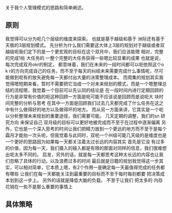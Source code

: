 关于我个人管理模式的思路和简单阐述。 

## 原则

我觉得可以分为呃几个层级的维度来探索。 也就是基于越级和基于 洲际还有基于天极的3层规划模式。 
先分析为什么我们需要这大体上3层的规划对于越级或者双越级呃我们定下的是一个更宏观的目标在这个双月中，我们应该能嗯 相对，完整的完成1些 大任务的 一整个完整的大任务获得一些嗯比较显著的成果 也就是说，每次完成双月okr的制定。 都意味着，我们在未来的一段时间都可以呃依照这个o k r的方向完成自己的任务，而不至于每天的纠结未来需要完成什么事情呢，尽可能做到呃有的放矢避免每一天都付出大量的决策整理成本。 
而周集的规划其实我觉得嗯短期来看，暂时不需要把它当成一个对未来规划的模式，而是一个嗯整理总结的流程嗯，我觉着一个目前可以先认同的结论是 在一段时间内进行定期回顾的行为是非常有价值的呃这种回顾一方面是呃可能不应该说是回顾而是说呃大 块时间完整的分析与思考 在其中一方面是回顾我们过去几天都完成了什么任务在这之中有什么做得好的地方以及做得坏的地方。 而从另一方面来讲，它其实是一个呃 以分析整理未来规划的重要途径，我们需要可能。 几天定期的调整，我们的sn 研究方向 来保证自己 双月级的目标可以更好地被完成而不至于在过程中逐渐偏离 另外，它也是一个深入思考的时间让我们把精力放到一个更远的地方而不至于是每个霜月才能抬一次头呃，但我觉着与此同时，双呃一个州级可能几天级的是维度也是一个更好的思路因为如果每一天都关注着太过长远的内容其实 首先是它没 有过多的价值，因为每一天，我们摄入的输入都是有限的那面对同样的信息，我们很难想出呃太多不同的。 启发，另外的话，就是每一天都思考这种太长远的内容也让我们忽略了具体的行动，以及浪费过多的时间 
最后就是日籍的规划我觉得这一步其实，可以相对简单，它本质上嗯，有2个作用一是确定每一天最值得完成的任务都有哪些 让我们在每一天都能关注到最重要的目标而不至于每时每刻都要 把决策成本划到这一步上。 另外的话就是降低大脑的负载。 不至于让我们 把太多的 内存花销在一些不是那么重要的事情上

## 具体策略


